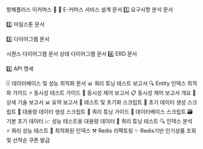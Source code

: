 항해플러스 이커머스 🛒
📕 E-커머스 서비스 설계 문서
1️⃣ 요구사항 분석 문서

2️⃣ 마일스톤 문서

3️⃣ 다이어그램 문서

시퀀스 다이어그램 문서
상태 다이어그램 문서
4️⃣ ERD 문서

5️⃣ API 명세

🗄️ 데이터베이스 및 성능 최적화 문서
📊 쿼리 튜닝 테스트 보고서
🔍 Entity 인덱스 최적화 가이드
⚡ 동시성 테스트 가이드
🔐 동시성 제어 보고서
📋 동시성 제어 보고서 개요
📖 상세 기술 보고서
📊 요약 보고서
🧪 테스트 및 초기화 스크립트
📝 초기 데이터 생성 스크립트
🚀 대용량 데이터 생성 스크립트
🔧 쿼리 튜닝 가이드
📁 데이터베이스 스크립트
🗃️ 기본 초기 데이터
📈 성능 테스트용 대용량 데이터
🧪 쿼리 튜닝 테스트
🔍 인덱스 분석
⚡ 쿼리 성능 테스트
🚀 최적화된 인덱스
⚒️ Redis 리팩토링
✨ Redis기반 인기상품 조회 및 선착순 쿠폰 발급
